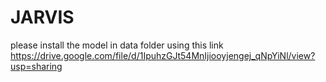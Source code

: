 # JARVIS

please install the model in data folder using this link 
https://drive.google.com/file/d/1IpuhzGJt54MnIjiooyjengej_qNpYiNl/view?usp=sharing
